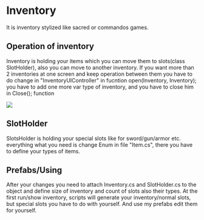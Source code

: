 # Inventory

It is inventory stylized like sacred or commandos games.

## Operation of inventory <a name="Operation of inventory"></a>

Inventory is holding your items which you can move them to slots(class SlotHolder), also you can move to another inventory.
If you want more than 2 inventories at one screen and keep operation between them you have to do change in "InventoryUIController" in fucntion open(Inventory, Inventory); you have to add one more var type of inventory, and you have to close him in Close(); function

<img src="https://imgur.com/a/jQjnlMr"> 

## SlotHolder <a name="Slots Holder"></a>

SlotsHolder is holding your special slots like for sword/gun/armor etc. everything what you need is change Enum in file "Item.cs", there you have to define your types of items.

## Prefabs/Using <a name="Slots Holder"></a>

After your changes you need to attach Inventory.cs and SlotHolder.cs to the object and define size of inventory and count of slots also their types.
At the first run/show inventory, scripts will generate your inventory/normal slots, but special slots you have to do with yourself.
And use my prefabs edit them for yourself.
